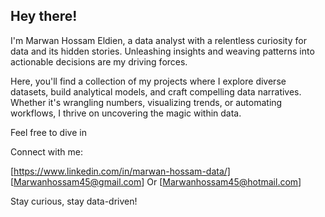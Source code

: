 ## Hey there! 
I'm Marwan Hossam Eldien, a data analyst with a relentless curiosity for data and its hidden stories.  Unleashing insights and weaving patterns into actionable decisions are my driving forces. 

Here, you'll find a collection of my projects where I explore diverse datasets, build analytical models, and craft compelling data narratives.  Whether it's wrangling numbers, visualizing trends, or automating workflows, I thrive on uncovering the magic within data. 

Feel free to dive in 

Connect with me:

[https://www.linkedin.com/in/marwan-hossam-data/]
[Marwanhossam45@gmail.com] Or [Marwanhossam45@hotmail.com]

Stay curious, stay data-driven!
